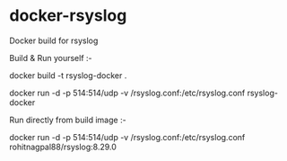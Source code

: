 # docker-rsyslog
Docker build for rsyslog 

Build & Run yourself :- 

docker build -t rsyslog-docker .

docker run -d -p 514:514/udp -v <path-to-conf>/rsyslog.conf:/etc/rsyslog.conf rsyslog-docker

Run directly from build image :-

docker run -d -p 514:514/udp -v <path-to-conf>/rsyslog.conf:/etc/rsyslog.conf rohitnagpal88/rsyslog:8.29.0
